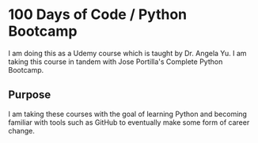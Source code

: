 # 100 Days of Code / Python Bootcamp

I am doing this as a Udemy course which is taught by Dr. Angela Yu. I am taking this course in tandem with Jose Portilla's Complete Python Bootcamp.

## Purpose

I am taking these courses with the goal of learning Python and becoming familiar with tools such as GitHub to eventually make some form of career change.
